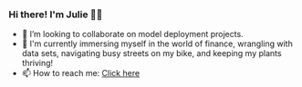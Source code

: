 ### Hi there! I'm Julie 👋🤗

- 👯 I’m looking to collaborate on model deployment projects.
- 🌱 I'm currently immersing myself in the world of finance, wrangling with data sets, navigating busy streets on my bike, and keeping my plants thriving!
- 📫 How to reach me: [Click here](https://www.linkedin.com/in/julieleung6/)

<!--
**julieleung6/julieleung6** is a ✨ _special_ ✨ repository because its `README.md` (this file) appears on your GitHub profile.

Here are some ideas to get you started:

- 🔭 I’m currently working on ...
- 🌱 I’m currently learning ...
- 👯 I’m looking to collaborate on ...
- 🤔 I’m looking for help with ...
- 💬 Ask me about ...
- 📫 How to reach me: ...
- 😄 Pronouns: ...
- ⚡ Fun fact: ...
-->
